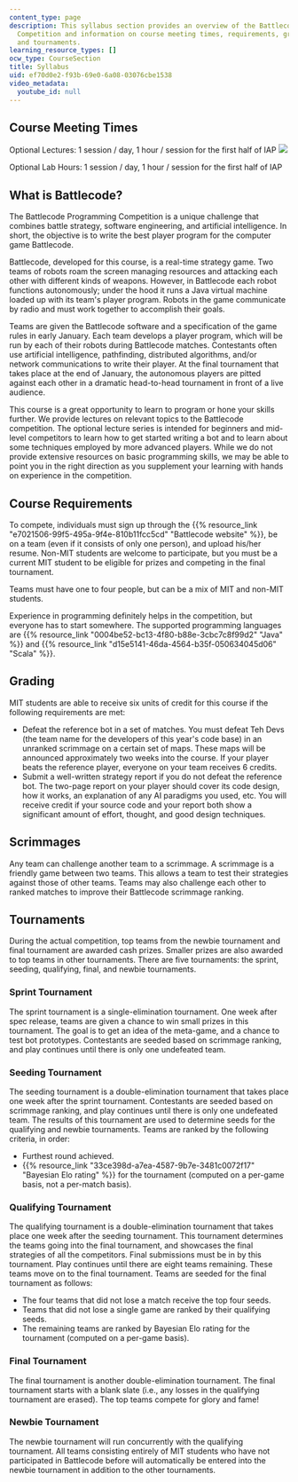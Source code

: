 ```yaml
---
content_type: page
description: This syllabus section provides an overview of the Battlecode Programming
  Competition and information on course meeting times, requirements, grading, scrimmages,
  and tournaments.
learning_resource_types: []
ocw_type: CourseSection
title: Syllabus
uid: ef70d0e2-f93b-69e0-6a08-03076cbe1538
video_metadata:
  youtube_id: null
---
```


Course Meeting Times
--------------------

Optional Lectures: 1 session / day, 1 hour / session for the first half of IAP ![](/images/educator/icon-question-iap.png)

Optional Lab Hours: 1 session / day, 1 hour / session for the first half of IAP

What is Battlecode?
-------------------

The Battlecode Programming Competition is a unique challenge that combines battle strategy, software engineering, and artificial intelligence. In short, the objective is to write the best player program for the computer game Battlecode.

Battlecode, developed for this course, is a real-time strategy game. Two teams of robots roam the screen managing resources and attacking each other with different kinds of weapons. However, in Battlecode each robot functions autonomously; under the hood it runs a Java virtual machine loaded up with its team's player program. Robots in the game communicate by radio and must work together to accomplish their goals.

Teams are given the Battlecode software and a specification of the game rules in early January. Each team develops a player program, which will be run by each of their robots during Battlecode matches. Contestants often use artificial intelligence, pathfinding, distributed algorithms, and/or network communications to write their player. At the final tournament that takes place at the end of January, the autonomous players are pitted against each other in a dramatic head-to-head tournament in front of a live audience.

This course is a great opportunity to learn to program or hone your skills further. We provide lectures on relevant topics to the Battlecode competition. The optional lecture series is intended for beginners and mid-level competitors to learn how to get started writing a bot and to learn about some techniques employed by more advanced players. While we do not provide extensive resources on basic programming skills, we may be able to point you in the right direction as you supplement your learning with hands on experience in the competition.

Course Requirements
-------------------

To compete, individuals must sign up through the {{% resource_link "e7021506-99f5-495a-9f4e-810b11fcc5cd" "Battlecode website" %}}, be on a team (even if it consists of only one person), and upload his/her resume. Non-MIT students are welcome to participate, but you must be a current MIT student to be eligible for prizes and competing in the final tournament.

Teams must have one to four people, but can be a mix of MIT and non-MIT students.

Experience in programming definitely helps in the competition, but everyone has to start somewhere. The supported programming languages are {{% resource_link "0004be52-bc13-4f80-b88e-3cbc7c8f99d2" "Java" %}} and {{% resource_link "d15e5141-46da-4564-b35f-050634045d06" "Scala" %}}.

Grading
-------

MIT students are able to receive six units of credit for this course if the following requirements are met:

*   Defeat the reference bot in a set of matches. You must defeat Teh Devs (the team name for the developers of this year's code base) in an unranked scrimmage on a certain set of maps. These maps will be announced approximately two weeks into the course. If your player beats the reference player, everyone on your team receives 6 credits.
*   Submit a well-written strategy report if you do not defeat the reference bot. The two-page report on your player should cover its code design, how it works, an explanation of any AI paradigms you used, etc. You will receive credit if your source code and your report both show a significant amount of effort, thought, and good design techniques.

Scrimmages
----------

Any team can challenge another team to a scrimmage. A scrimmage is a friendly game between two teams. This allows a team to test their strategies against those of other teams. Teams may also challenge each other to ranked matches to improve their Battlecode scrimmage ranking.

Tournaments
-----------

During the actual competition, top teams from the newbie tournament and final tournament are awarded cash prizes. Smaller prizes are also awarded to top teams in other tournaments. There are five tournaments: the sprint, seeding, qualifying, final, and newbie tournaments.

### Sprint Tournament

The sprint tournament is a single-elimination tournament. One week after spec release, teams are given a chance to win small prizes in this tournament. The goal is to get an idea of the meta-game, and a chance to test bot prototypes. Contestants are seeded based on scrimmage ranking, and play continues until there is only one undefeated team.

### Seeding Tournament

The seeding tournament is a double-elimination tournament that takes place one week after the sprint tournament. Contestants are seeded based on scrimmage ranking, and play continues until there is only one undefeated team. The results of this tournament are used to determine seeds for the qualifying and newbie tournaments. Teams are ranked by the following criteria, in order:

*   Furthest round achieved.
*   {{% resource_link "33ce398d-a7ea-4587-9b7e-3481c0072f17" "Bayesian Elo rating" %}} for the tournament (computed on a per-game basis, not a per-match basis).

### Qualifying Tournament

The qualifying tournament is a double-elimination tournament that takes place one week after the seeding tournament. This tournament determines the teams going into the final tournament, and showcases the final strategies of all the competitors. Final submissions must be in by this tournament. Play continues until there are eight teams remaining. These teams move on to the final tournament. Teams are seeded for the final tournament as follows:

*   The four teams that did not lose a match receive the top four seeds.
*   Teams that did not lose a single game are ranked by their qualifying seeds.
*   The remaining teams are ranked by Bayesian Elo rating for the tournament (computed on a per-game basis).

### Final Tournament

The final tournament is another double-elimination tournament. The final tournament starts with a blank slate (i.e., any losses in the qualifying tournament are erased). The top teams compete for glory and fame!

### Newbie Tournament

The newbie tournament will run concurrently with the qualifying tournament. All teams consisting entirely of MIT students who have not participated in Battlecode before will automatically be entered into the newbie tournament in addition to the other tournaments.